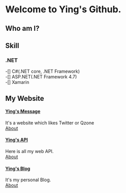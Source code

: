 # Welcome to Ying's Github.

## Who am I?

## Skill
### .NET
-[] C#(.NET core, .NET Framework)  
-[] ASP.NET(.NET Framework 4.7)  
-[] Xamarin  
## My Website

#### [Ying's Message](https://www.ranying.xyz)  
It's a website which likes Twitter or Qzone  
[About]()  

#### [Ying's API](https://apis.ranying.xyz)  
Here is all my web API.  
[About]()  

#### [Ying's Blog](https://blog.ranying.xyz)  
It's my personal Blog.  
[About]()  
